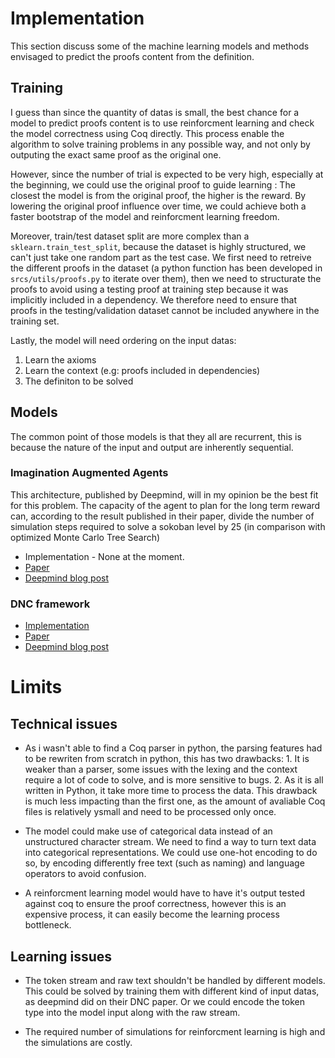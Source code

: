 # Implementation

This section discuss some of the machine learning models and methods envisaged to
predict the proofs content from the definition.


## Training

I guess than since the quantity of datas is small, the best chance for a model
to predict proofs content is to use reinforcment learning and check the model
correctness using Coq directly.
This process enable the algorithm to solve training problems in any possible way, and not only
by outputing the exact same proof as the original one.

However, since the number of trial is expected to be very high, especially
at the beginning, we could use the original proof to guide learning :
The closest the model is from the original proof, the higher is the reward.
By lowering the original proof influence over time, we could achieve both
a faster bootstrap of the model and reinforcment learning freedom.

Moreover, train/test dataset split are more complex than a `sklearn.train_test_split`,
because the dataset is highly structured, we can't just take one random part as the test case.
We first need to retreive the different proofs in the dataset
(a python function has been developed in `srcs/utils/proofs.py` to iterate over them),
then we need to structurate the proofs to avoid using a testing proof at training step because it was
implicitly included in a dependency. We therefore need to ensure that proofs in the testing/validation dataset
cannot be included anywhere in the training set.

Lastly, the model will need ordering on the input datas:

1. Learn the axioms
2. Learn the context (e.g: proofs included in dependencies)
3. The definiton to be solved

## Models

The common point of those models is that they all are recurrent, this
is because the nature of the input and output are inherently sequential.


### Imagination Augmented Agents

This architecture, published by Deepmind, will in my opinion be the best fit for this problem.
The capacity of the agent to plan for the long term reward can, according to the result published in their
paper, divide the number of simulation steps required to solve a sokoban level by 25 (in comparison with optimized Monte Carlo Tree Search)

- Implementation - None at the moment.
- [Paper](https://arxiv.org/abs/1707.06203)
- [Deepmind blog post](https://deepmind.com/blog/agents-imagine-and-plan/)

### DNC framework
- [Implementation](https://github.com/deepmind/dnc)
- [Paper](https://www.nature.com/articles/nature20101.epdf?author_access_token=ImTXBI8aWbYxYQ51Plys8NRgN0jAjWel9jnR3ZoTv0MggmpDmwljGswxVdeocYSurJ3hxupzWuRNeGvvXnoO8o4jTJcnAyhGuZzXJ1GEaD-Z7E6X_a9R-xqJ9TfJWBqz)
- [Deepmind blog post](https://deepmind.com/blog/differentiable-neural-computers/)



# Limits

## Technical issues

- As i wasn't able to find a Coq parser in python, the parsing features had to
  be rewriten from scratch in python, this has two drawbacks:
      1. It is weaker than a parser, some issues with the lexing and the context
        require a lot of code to solve, and is more sensitive to bugs.
      2. As it is all written in Python, it take more time to process the data.
        This drawback is much less impacting than the first one, as the amount
         of avaliable Coq files is relatively ysmall and need to be processed
         only once.

 - The model could make use of categorical data instead of an unstructured character
 stream. We need to find a way to turn text data into categorical representations.
 We could use one-hot encoding to do so, by encoding differently free text (such
   as naming) and language operators to avoid confusion.

- A reinforcment learning model would have to have it's output tested against coq to
ensure the proof correctness, however this is an expensive process, it can easily
become the learning process bottleneck.

## Learning issues

- The token stream and raw text shouldn't be handled by different models.
This could be solved by training them with different kind of input datas,
as deepmind did on their DNC paper. Or we could encode the token type into the
model input along with the raw stream.

- The required number of simulations for reinforcment learning is high and the
simulations are costly.
